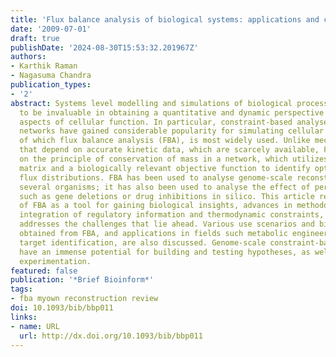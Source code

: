 ```yaml
---
title: 'Flux balance analysis of biological systems: applications and challenges.'
date: '2009-07-01'
draft: true
publishDate: '2024-08-30T15:53:32.201967Z'
authors:
- Karthik Raman
- Nagasuma Chandra
publication_types:
- '2'
abstract: Systems level modelling and simulations of biological processes are proving
  to be invaluable in obtaining a quantitative and dynamic perspective of various
  aspects of cellular function. In particular, constraint-based analyses of metabolic
  networks have gained considerable popularity for simulating cellular metabolism,
  of which flux balance analysis (FBA), is most widely used. Unlike mechanistic simulations
  that depend on accurate kinetic data, which are scarcely available, FBA is based
  on the principle of conservation of mass in a network, which utilizes the stoichiometric
  matrix and a biologically relevant objective function to identify optimal reaction
  flux distributions. FBA has been used to analyse genome-scale reconstructions of
  several organisms; it has also been used to analyse the effect of perturbations,
  such as gene deletions or drug inhibitions in silico. This article reviews the usefulness
  of FBA as a tool for gaining biological insights, advances in methodology enabling
  integration of regulatory information and thermodynamic constraints, and finally
  addresses the challenges that lie ahead. Various use scenarios and biological insights
  obtained from FBA, and applications in fields such metabolic engineering and drug
  target identification, are also discussed. Genome-scale constraint-based models
  have an immense potential for building and testing hypotheses, as well as to guide
  experimentation.
featured: false
publication: '*Brief Bioinform*'
tags:
- fba myown reconstruction review
doi: 10.1093/bib/bbp011
links:
- name: URL
  url: http://dx.doi.org/10.1093/bib/bbp011
---
```


